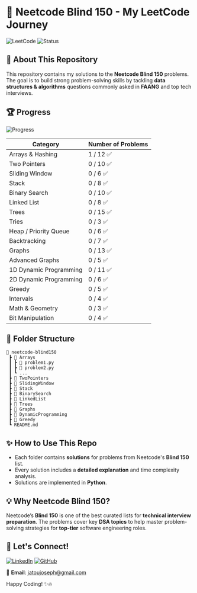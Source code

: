 # 🚀 Neetcode Blind 150 - My LeetCode Journey

![LeetCode](https://img.shields.io/badge/LeetCode-Blind%20150-orange?style=for-the-badge&logo=leetcode)
![Status](https://img.shields.io/badge/Status-In%20Progress-blue?style=for-the-badge)

## 📌 About This Repository
This repository contains my solutions to the **Neetcode Blind 150** problems. The goal is to build strong problem-solving skills by tackling **data structures & algorithms** questions commonly asked in **FAANG** and top tech interviews.

## 🏆 Progress
![Progress](https://progress-bar.dev/0/?title=Completed)

| Category             | Number of Problems |
|----------------------|-------------------|
| Arrays & Hashing    | 1 / 12 ✅         |
| Two Pointers        | 0 / 10 ✅         |
| Sliding Window      | 0 / 6 ✅          |
| Stack              | 0 / 8 ✅          |
| Binary Search      | 0 / 10 ✅         |
| Linked List        | 0 / 8 ✅          |
| Trees              | 0 / 15 ✅         |
| Tries              | 0 / 3 ✅          |
| Heap / Priority Queue | 0 / 6 ✅       |
| Backtracking       | 0 / 7 ✅          |
| Graphs             | 0 / 13 ✅         |
| Advanced Graphs    | 0 / 5 ✅          |
| 1D Dynamic Programming | 0 / 11 ✅    |
| 2D Dynamic Programming | 0 / 6 ✅     |
| Greedy             | 0 / 5 ✅          |
| Intervals          | 0 / 4 ✅          |
| Math & Geometry    | 0 / 3 ✅          |
| Bit Manipulation   | 0 / 4 ✅          |

## 📂 Folder Structure
```
📂 neetcode-blind150
 ┣ 📂 Arrays
 ┃ ┣ 📜 problem1.py
 ┃ ┣ 📜 problem2.py
 ┃ ┗ ...
 ┣ 📂 TwoPointers
 ┣ 📂 SlidingWindow
 ┣ 📂 Stack
 ┣ 📂 BinarySearch
 ┣ 📂 LinkedList
 ┣ 📂 Trees
 ┣ 📂 Graphs
 ┣ 📂 DynamicProgramming
 ┣ 📂 Greedy
 ┗ README.md
```

## ✨ How to Use This Repo
- Each folder contains **solutions** for problems from Neetcode's **Blind 150** list.
- Every solution includes a **detailed explanation** and time complexity analysis.
- Solutions are implemented in **Python**.

## 💡 Why Neetcode Blind 150?
Neetcode’s **Blind 150** is one of the best curated lists for **technical interview preparation**. The problems cover key **DSA topics** to help master problem-solving strategies for **top-tier** software engineering roles.

## 🚀 Let's Connect!
[![LinkedIn](https://img.shields.io/badge/LinkedIn-Connect-blue?style=for-the-badge&logo=linkedin)](https://linkedin.com/in/josephjatou)
[![GitHub](https://img.shields.io/badge/GitHub-Follow-black?style=for-the-badge&logo=github)](https://github.com/sudoBaymax)

📧 **Email**: jatoujoseph@gmail.com

Happy Coding! ✨🔥
